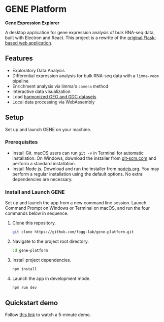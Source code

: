 # GENE Platform

**Gene Expression Explorer**

A desktop application for gene expression analysis of bulk RNA-seq data, built with Electron and React. This project is a rewrite of the [original Flask-based web application](https://github.com/fogg-lab/gene-platform-archive).

## Features

- Exploratory Data Analysis
- Differential expression analysis for bulk RNA-seq data with a `limma-voom` pipeline
- Enrichment analysis via limma's `camera` method
- Interactive data visualization
- Load [harmonized GEO and GDC datasets](https://github.com/fogg-lab/curated-bulk-rnaseq-gene-expression)
- Local data processing via WebAssembly

## Setup

Set up and launch GENE on your machine.

### Prerequisites
- Install Git. macOS users can run `git -v` in Terminal for automatic installation. On Windows, download the installer from [git-scm.com](https://git-scm.com) and perform a standard installation.
- Install Node.js. Download and run the installer from [nodejs.org](https://nodejs.org). You may perform a regular installation using the default options. No extra dependencies are necessary.

### Install and Launch GENE
Set up and launch the app from a new command line session. Launch Command Prompt on Windows or Terminal on macOS, and run the four commands below in sequence.

1. Clone this repository.
   ```bash
   git clone https://github.com/fogg-lab/gene-platform.git
   ```
2. Navigate to the project root directory.
   ```bash
   cd gene-platform
   ```
3. Install project dependencies.
   ```bash
   npm install
   ```
4. Launch the app in development mode.
   ```bash
   npm run dev
   ```

## Quickstart demo

Follow [this link](https://cdnapisec.kaltura.com/p/391241/embedPlaykitJs/uiconf_id/44855082?iframeembed=true&entry_id=1_xk6xve4k&config%5Bprovider%5D=%7B%22widgetId%22%3A%221_7iju7bzc%22%7D&config%5Bplayback%5D=%7B%22startTime%22%3A0%7D) to watch a 5-minute demo.
